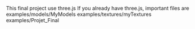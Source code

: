 This final project use three.js
If you already have three.js, important files are 
examples/models/MyModels 
examples/textures/myTextures
examples/Projet_Final
